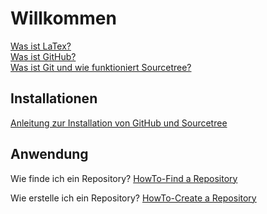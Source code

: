 # Willkommen
[Was ist LaTex?](https://praxistipps.chip.de/was-ist-latex-einfach-erklaert_48193)    
[Was ist GitHub?](https://t3n.de/news/eigentlich-github-472886/)  
[Was ist Git und wie funktioniert Sourcetree?](https://confluence.atlassian.com/get-started-with-sourcetree)  
## Installationen
[Anleitung zur Installation von GitHub und Sourcetree](https://github.com/HSR-Stud/Willkommen/blob/master/installation.md#installation)
## Anwendung
Wie finde ich ein Repository? [HowTo-Find a Repository](https://github.com/HSR-Stud/Willkommen/blob/master/HowTo-Find%20a%20Repository.md#how-to-find-a-repository)  
  
  Wie erstelle ich ein Repository? [HowTo-Create a Repository](https://github.com/HSR-Stud/Willkommen/blob/master/HowTo-Create%20a%20Repository.md#create-a-repository)  
